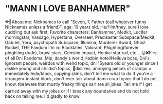 # "MANN I LOVE BANHAMMER"
⚒️💜About me: Nicknames to call "Seven, 7, Father (call whatever funny Nicknames unless a friend)", age: 16 years old, He/Him/they, sure I love cuddling but ask first, Favorite characters: Banhammer, Medkit, Lucifer morningstar, Vassago, Hypertana, Overseer, Predisaster Subspace/Medkit, Gabriel, Yoru, psychopath Subspace, Illumina, Murderer Sword, Ghost Rocket, THE Fandom I'm in: Blocktales, Valorant, Phighting(forever phighting dude), brawl stars, Genshin impact, Honkai star rail, etc...
😐❌First of all Dni Fandoms: Mlp, dandy's world,Hazbin hotel/Helluva boss, Dni's: ignorant people, weirdos with weird topic, dni 15years old or younger since I dislike young and childish topics,
🚫dislikes: annoying pieces of cramps = immediately hide/block, copying skins, don't tell me what to do if you're a stranger= instant block, don't ever talk about damn crap topics that I do not know. 
❗beaware that mostly freaky things sair are all jokes. Tell me if I get carried away with my jokes or if I break any boundaries and do not hold back on telling me. I'd gladly to know
